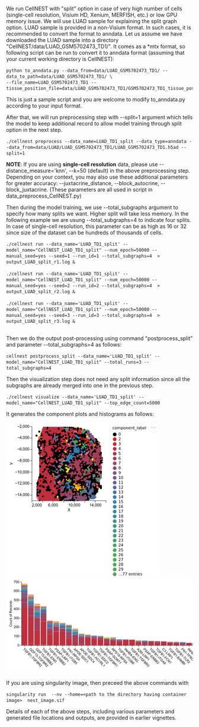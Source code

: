 We run CellNEST with "split" option in case of very high number of cells (single-cell resolution, Visium HD, Xenium, MERFISH, etc.) 
or low GPU memory issue. We will use LUAD sample for explaining the split graph option. LUAD sample is provided in a non-Visium format. 
In such cases, it is recommended to convert the format to anndata. Let us assume we have downloaded the LUAD sample
into a directory "CellNEST/data/LUAD_GSM5702473_TD1/". It comes as a *mtx format, so following script can be run to convert it 
to anndata format (assuming that your current working directory is CellNEST):
```
python to_anndata.py --data_from=data/LUAD_GSM5702473_TD1/ --data_to_path=data/LUAD_GSM5702473_TD1/ \
--file_name=LUAD_GSM5702473_TD1 --tissue_position_file=data/LUAD_GSM5702473_TD1/GSM5702473_TD1_tissue_positions_list.csv
```
This is just a sample script and you are welcome to modify to_anndata.py according to your input format. 

After that, we will run preprocessing step with --split=1 argument which tells the model to keep additional record to allow 
model training through split option in the next step. 

```
./cellnest preprocess --data_name=LUAD_TD1_split --data_type=anndata --data_from=data/LUAD/LUAD_GSM5702473_TD1/LUAD_GSM5702473_TD1.h5ad --split=1 
```
**NOTE**: If you are using **single-cell resolution** data, please use --distance_measure='knn',  --k=50 (default) in the above preprocessing step. 
Depending on your context, you may also use these additional parameters for greater accuracy: --juxtacrine_distance, --block_autocrine, --block_juxtacrine.
(These parameters are all used in script in data_preprocess_CellNEST.py)

Then during the model training, we use --total_subgraphs argument to specify how many splits we want. 
Higher split will take less memory. In the following example we are usung --total_subgraphs=4 to indicate four splits. 
In case of single-cell resolution, this parameter can be as high as 16 or 32 since size of the dataset 
can be hundreds of thousands of cells. 

```
./cellnest run --data_name='LUAD_TD1_split' --model_name="CellNEST_LUAD_TD1_split" --num_epoch=50000 --manual_seed=yes --seed=1 --run_id=1 --total_subgraphs=4  > output_LUAD_split_r1.log &

./cellnest run --data_name='LUAD_TD1_split' --model_name="CellNEST_LUAD_TD1_split" --num_epoch=50000 --manual_seed=yes --seed=2 --run_id=2 --total_subgraphs=4  > output_LUAD_split_r2.log &

./cellnest run --data_name='LUAD_TD1_split' --model_name="CellNEST_LUAD_TD1_split" --num_epoch=50000 --manual_seed=yes --seed=3 --run_id=3 --total_subgraphs=4  > output_LUAD_split_r3.log &
 
```

Then we do the output post-processing using command "postprocess_split" and parameter --total_subgraphs=4 as follows:
```
cellnest postprocess_split --data_name='LUAD_TD1_split' --model_name="CellNEST_LUAD_TD1_split" --total_runs=3 --total_subgraphs=4
```

Then the visualization step does not need any split information since all the subgraphs are already merged into one in the previous step. 
```
./cellnest visualize --data_name='LUAD_TD1_split' --model_name="CellNEST_LUAD_TD1_split" --top_edge_count=5000
```
It generates the component plots and histograms as follows:


![](../images/component_luad_split.png)
![](../images/histograms_luad_split.png)


If you are using singularity image, then preceed the above commands with 
```
singularity run  --nv --home=<path to the directory having container image>  nest_image.sif
```

Details of each of the above steps, including various parameters and generated file locations and outputs, are provided in earlier vignettes. 
